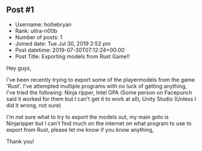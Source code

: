## Post #1
- Username: holliebryan
- Rank: ultra-n00b
- Number of posts: 1
- Joined date: Tue Jul 30, 2019 2:52 pm
- Post datetime: 2019-07-30T07:12:24+00:00
- Post Title: Exporting models from Rust Game!!

Hey guys,

I've been recently trying to export some of the playermodels from the game 'Rust'. I've attempted multiple programs with no luck of getting anything, I've tried the following: Ninja ripper, Intel GPA (Some person on Facepunch said it worked for them but I can't get it to work at all), Unity Studio (Unless I did it wrong, not sure)

I'm not sure what to try to export the models out, my main goto is Ninjaripper but I can't find much on the internet on what program to use to export from Rust, please let me know if you know anything,

Thank you!
